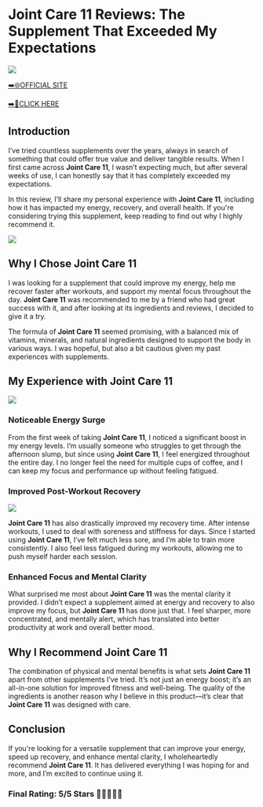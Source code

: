 # **Joint Care 11 Reviews**: The Supplement That Exceeded My Expectations

[![](https://static.vecteezy.com/system/resources/thumbnails/019/896/014/small/buy-now-gradient-button-with-cart-symbol-buy-now-illustration-png.png)](https://edetoop.top/lander/sugarpreland-1/jointcare.html) 

[➡️🌐OFFICIAL SITE](https://edetoop.top/lander/sugarpreland-1/jointcare.html) 

[➡️🔗CLICK HERE](https://edetoop.top/lander/sugarpreland-1/jointcare.html) 


## Introduction

I’ve tried countless supplements over the years, always in search of something that could offer true value and deliver tangible results. When I first came across **Joint Care 11**, I wasn’t expecting much, but after several weeks of use, I can honestly say that it has completely exceeded my expectations.

In this review, I’ll share my personal experience with **Joint Care 11**, including how it has impacted my energy, recovery, and overall health. If you're considering trying this supplement, keep reading to find out why I highly recommend it.

[![](https://wallpapers.com/images/hd/red-order-now-button-udg4jcj4arvn8b0n-2.png)](https://edetoop.top/lander/sugarpreland-1/jointcare.html)  

## Why I Chose **Joint Care 11**

I was looking for a supplement that could improve my energy, help me recover faster after workouts, and support my mental focus throughout the day. **Joint Care 11** was recommended to me by a friend who had great success with it, and after looking at its ingredients and reviews, I decided to give it a try.

The formula of **Joint Care 11** seemed promising, with a balanced mix of vitamins, minerals, and natural ingredients designed to support the body in various ways. I was hopeful, but also a bit cautious given my past experiences with supplements.

## My Experience with **Joint Care 11**

[![](https://static.vecteezy.com/system/resources/thumbnails/019/896/014/small/buy-now-gradient-button-with-cart-symbol-buy-now-illustration-png.png)](https://edetoop.top/lander/sugarpreland-1/jointcare.html)

### Noticeable Energy Surge

From the first week of taking **Joint Care 11**, I noticed a significant boost in my energy levels. I’m usually someone who struggles to get through the afternoon slump, but since using **Joint Care 11**, I feel energized throughout the entire day. I no longer feel the need for multiple cups of coffee, and I can keep my focus and performance up without feeling fatigued.

### Improved Post-Workout Recovery

[![](https://wallpapers.com/images/hd/red-order-now-button-udg4jcj4arvn8b0n-2.png)](https://edetoop.top/lander/sugarpreland-1/jointcare.html)  

**Joint Care 11** has also drastically improved my recovery time. After intense workouts, I used to deal with soreness and stiffness for days. Since I started using **Joint Care 11**, I’ve felt much less sore, and I’m able to train more consistently. I also feel less fatigued during my workouts, allowing me to push myself harder each session.

### Enhanced Focus and Mental Clarity

What surprised me most about **Joint Care 11** was the mental clarity it provided. I didn’t expect a supplement aimed at energy and recovery to also improve my focus, but **Joint Care 11** has done just that. I feel sharper, more concentrated, and mentally alert, which has translated into better productivity at work and overall better mood.

## Why I Recommend **Joint Care 11**

The combination of physical and mental benefits is what sets **Joint Care 11** apart from other supplements I’ve tried. It’s not just an energy boost; it’s an all-in-one solution for improved fitness and well-being. The quality of the ingredients is another reason why I believe in this product—it’s clear that **Joint Care 11** was designed with care.

## Conclusion

If you're looking for a versatile supplement that can improve your energy, speed up recovery, and enhance mental clarity, I wholeheartedly recommend **Joint Care 11**. It has delivered everything I was hoping for and more, and I’m excited to continue using it.

### Final Rating: 5/5 Stars 🌟🌟🌟🌟🌟
